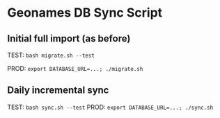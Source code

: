# Geonames DB Sync Script

## Initial full import (as before)

TEST: `bash migrate.sh --test`

PROD: `export DATABASE_URL=...; ./migrate.sh`

## Daily incremental sync

TEST: `bash sync.sh --test`
PROD: `export DATABASE_URL=...; ./sync.sh`
